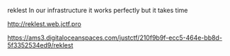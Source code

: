 reklest
In our infrastructure it works perfectly but it takes time

http://reklest.web.jctf.pro

https://ams3.digitaloceanspaces.com/justctf/210f9b9f-ecc5-464e-bb8d-5f3352534ed9/reklest
